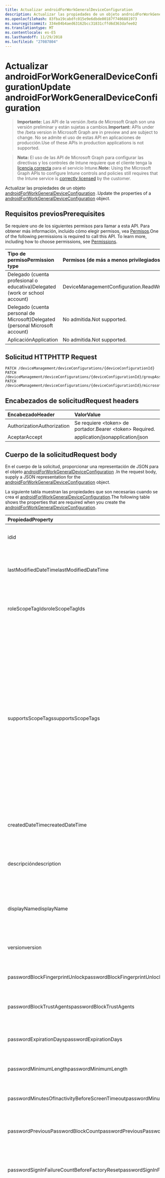 ```yaml
---
title: Actualizar androidForWorkGeneralDeviceConfiguration
description: Actualizar las propiedades de un objeto androidForWorkGeneralDeviceConfiguration.
ms.openlocfilehash: 83fba19cabdfc015e9e6dbde00187f7406881973
ms.sourcegitcommit: 334e84b4aed63162bcc31831cffd6d363dafee02
ms.translationtype: MT
ms.contentlocale: es-ES
ms.lasthandoff: 11/29/2018
ms.locfileid: "27087804"
---
```

# <a name="update-androidforworkgeneraldeviceconfiguration"></a><span data-ttu-id="e6d02-103">Actualizar androidForWorkGeneralDeviceConfiguration</span><span class="sxs-lookup"><span data-stu-id="e6d02-103">Update androidForWorkGeneralDeviceConfiguration</span></span>

> <span data-ttu-id="e6d02-104">**Importante:** Las API de la versión /beta de Microsoft Graph son una versión preliminar y están sujetas a cambios.</span><span class="sxs-lookup"><span data-stu-id="e6d02-104">**Important:** APIs under the /beta version in Microsoft Graph are in preview and are subject to change.</span></span> <span data-ttu-id="e6d02-105">No se admite el uso de estas API en aplicaciones de producción.</span><span class="sxs-lookup"><span data-stu-id="e6d02-105">Use of these APIs in production applications is not supported.</span></span>

> <span data-ttu-id="e6d02-106">**Nota:** El uso de las API de Microsoft Graph para configurar las directivas y los controles de Intune requiere que el cliente tenga la [licencia correcta](https://go.microsoft.com/fwlink/?linkid=839381) para el servicio Intune.</span><span class="sxs-lookup"><span data-stu-id="e6d02-106">**Note:** Using the Microsoft Graph APIs to configure Intune controls and policies still requires that the Intune service is [correctly licensed](https://go.microsoft.com/fwlink/?linkid=839381) by the customer.</span></span>

<span data-ttu-id="e6d02-107">Actualizar las propiedades de un objeto [androidForWorkGeneralDeviceConfiguration](../resources/intune-deviceconfig-androidforworkgeneraldeviceconfiguration.md) .</span><span class="sxs-lookup"><span data-stu-id="e6d02-107">Update the properties of a [androidForWorkGeneralDeviceConfiguration](../resources/intune-deviceconfig-androidforworkgeneraldeviceconfiguration.md) object.</span></span>
## <a name="prerequisites"></a><span data-ttu-id="e6d02-108">Requisitos previos</span><span class="sxs-lookup"><span data-stu-id="e6d02-108">Prerequisites</span></span>
<span data-ttu-id="e6d02-p102">Se requiere uno de los siguientes permisos para llamar a esta API. Para obtener más información, incluido cómo elegir permisos, vea [Permisos](/graph/permissions-reference).</span><span class="sxs-lookup"><span data-stu-id="e6d02-p102">One of the following permissions is required to call this API. To learn more, including how to choose permissions, see [Permissions](/graph/permissions-reference).</span></span>

|<span data-ttu-id="e6d02-111">Tipo de permiso</span><span class="sxs-lookup"><span data-stu-id="e6d02-111">Permission type</span></span>|<span data-ttu-id="e6d02-112">Permisos (de más a menos privilegiados)</span><span class="sxs-lookup"><span data-stu-id="e6d02-112">Permissions (from most to least privileged)</span></span>|
|:---|:---|
|<span data-ttu-id="e6d02-113">Delegado (cuenta profesional o educativa)</span><span class="sxs-lookup"><span data-stu-id="e6d02-113">Delegated (work or school account)</span></span>|<span data-ttu-id="e6d02-114">DeviceManagementConfiguration.ReadWrite.All</span><span class="sxs-lookup"><span data-stu-id="e6d02-114">DeviceManagementConfiguration.ReadWrite.All</span></span>|
|<span data-ttu-id="e6d02-115">Delegado (cuenta personal de Microsoft)</span><span class="sxs-lookup"><span data-stu-id="e6d02-115">Delegated (personal Microsoft account)</span></span>|<span data-ttu-id="e6d02-116">No admitida.</span><span class="sxs-lookup"><span data-stu-id="e6d02-116">Not supported.</span></span>|
|<span data-ttu-id="e6d02-117">Aplicación</span><span class="sxs-lookup"><span data-stu-id="e6d02-117">Application</span></span>|<span data-ttu-id="e6d02-118">No admitida.</span><span class="sxs-lookup"><span data-stu-id="e6d02-118">Not supported.</span></span>|

## <a name="http-request"></a><span data-ttu-id="e6d02-119">Solicitud HTTP</span><span class="sxs-lookup"><span data-stu-id="e6d02-119">HTTP Request</span></span>
<!-- {
  "blockType": "ignored"
}
-->
``` http
PATCH /deviceManagement/deviceConfigurations/{deviceConfigurationId}
PATCH /deviceManagement/deviceConfigurations/{deviceConfigurationId}/groupAssignments/{deviceConfigurationGroupAssignmentId}/deviceConfiguration
PATCH /deviceManagement/deviceConfigurations/{deviceConfigurationId}/microsoft.graph.windowsDomainJoinConfiguration/networkAccessConfigurations/{deviceConfigurationId}
```

## <a name="request-headers"></a><span data-ttu-id="e6d02-120">Encabezados de solicitud</span><span class="sxs-lookup"><span data-stu-id="e6d02-120">Request headers</span></span>
|<span data-ttu-id="e6d02-121">Encabezado</span><span class="sxs-lookup"><span data-stu-id="e6d02-121">Header</span></span>|<span data-ttu-id="e6d02-122">Valor</span><span class="sxs-lookup"><span data-stu-id="e6d02-122">Value</span></span>|
|:---|:---|
|<span data-ttu-id="e6d02-123">Authorization</span><span class="sxs-lookup"><span data-stu-id="e6d02-123">Authorization</span></span>|<span data-ttu-id="e6d02-124">Se requiere &lt;token&gt; de portador.</span><span class="sxs-lookup"><span data-stu-id="e6d02-124">Bearer &lt;token&gt; Required.</span></span>|
|<span data-ttu-id="e6d02-125">Aceptar</span><span class="sxs-lookup"><span data-stu-id="e6d02-125">Accept</span></span>|<span data-ttu-id="e6d02-126">application/json</span><span class="sxs-lookup"><span data-stu-id="e6d02-126">application/json</span></span>|

## <a name="request-body"></a><span data-ttu-id="e6d02-127">Cuerpo de la solicitud</span><span class="sxs-lookup"><span data-stu-id="e6d02-127">Request body</span></span>
<span data-ttu-id="e6d02-128">En el cuerpo de la solicitud, proporcionar una representación de JSON para el objeto [androidForWorkGeneralDeviceConfiguration](../resources/intune-deviceconfig-androidforworkgeneraldeviceconfiguration.md) .</span><span class="sxs-lookup"><span data-stu-id="e6d02-128">In the request body, supply a JSON representation for the [androidForWorkGeneralDeviceConfiguration](../resources/intune-deviceconfig-androidforworkgeneraldeviceconfiguration.md) object.</span></span>

<span data-ttu-id="e6d02-129">La siguiente tabla muestran las propiedades que son necesarias cuando se crea el [androidForWorkGeneralDeviceConfiguration](../resources/intune-deviceconfig-androidforworkgeneraldeviceconfiguration.md).</span><span class="sxs-lookup"><span data-stu-id="e6d02-129">The following table shows the properties that are required when you create the [androidForWorkGeneralDeviceConfiguration](../resources/intune-deviceconfig-androidforworkgeneraldeviceconfiguration.md).</span></span>

|<span data-ttu-id="e6d02-130">Propiedad</span><span class="sxs-lookup"><span data-stu-id="e6d02-130">Property</span></span>|<span data-ttu-id="e6d02-131">Tipo</span><span class="sxs-lookup"><span data-stu-id="e6d02-131">Type</span></span>|<span data-ttu-id="e6d02-132">Descripción</span><span class="sxs-lookup"><span data-stu-id="e6d02-132">Description</span></span>|
|:---|:---|:---|
|<span data-ttu-id="e6d02-133">id</span><span class="sxs-lookup"><span data-stu-id="e6d02-133">id</span></span>|<span data-ttu-id="e6d02-134">String</span><span class="sxs-lookup"><span data-stu-id="e6d02-134">String</span></span>|<span data-ttu-id="e6d02-135">Clave de la entidad.</span><span class="sxs-lookup"><span data-stu-id="e6d02-135">Key of the entity.</span></span> <span data-ttu-id="e6d02-136">Heredado de [deviceConfiguration](../resources/intune-deviceconfig-deviceconfiguration.md)</span><span class="sxs-lookup"><span data-stu-id="e6d02-136">Inherited from [deviceConfiguration](../resources/intune-deviceconfig-deviceconfiguration.md)</span></span>|
|<span data-ttu-id="e6d02-137">lastModifiedDateTime</span><span class="sxs-lookup"><span data-stu-id="e6d02-137">lastModifiedDateTime</span></span>|<span data-ttu-id="e6d02-138">DateTimeOffset</span><span class="sxs-lookup"><span data-stu-id="e6d02-138">DateTimeOffset</span></span>|<span data-ttu-id="e6d02-139">Fecha y hora en la que se modificó el objeto por última vez.</span><span class="sxs-lookup"><span data-stu-id="e6d02-139">DateTime the object was last modified.</span></span> <span data-ttu-id="e6d02-140">Heredado de [deviceConfiguration](../resources/intune-deviceconfig-deviceconfiguration.md)</span><span class="sxs-lookup"><span data-stu-id="e6d02-140">Inherited from [deviceConfiguration](../resources/intune-deviceconfig-deviceconfiguration.md)</span></span>|
|<span data-ttu-id="e6d02-141">roleScopeTagIds</span><span class="sxs-lookup"><span data-stu-id="e6d02-141">roleScopeTagIds</span></span>|<span data-ttu-id="e6d02-142">Colección String</span><span class="sxs-lookup"><span data-stu-id="e6d02-142">String collection</span></span>|<span data-ttu-id="e6d02-143">Lista de etiquetas de ámbito para esta instancia de entidad.</span><span class="sxs-lookup"><span data-stu-id="e6d02-143">List of Scope Tags for this Entity instance.</span></span> <span data-ttu-id="e6d02-144">Heredado de [deviceConfiguration](../resources/intune-deviceconfig-deviceconfiguration.md)</span><span class="sxs-lookup"><span data-stu-id="e6d02-144">Inherited from [deviceConfiguration](../resources/intune-deviceconfig-deviceconfiguration.md)</span></span>|
|<span data-ttu-id="e6d02-145">supportsScopeTags</span><span class="sxs-lookup"><span data-stu-id="e6d02-145">supportsScopeTags</span></span>|<span data-ttu-id="e6d02-146">Booleano</span><span class="sxs-lookup"><span data-stu-id="e6d02-146">Boolean</span></span>|<span data-ttu-id="e6d02-147">Indica si la configuración del dispositivo subyacente admite la asignación de etiquetas de ámbito.</span><span class="sxs-lookup"><span data-stu-id="e6d02-147">Indicates whether or not the underlying Device Configuration supports the assignment of scope tags.</span></span> <span data-ttu-id="e6d02-148">No se permite la asignación a la propiedad ScopeTags cuando este valor es false y entidades no estará visibles para los usuarios con ámbito.</span><span class="sxs-lookup"><span data-stu-id="e6d02-148">Assigning to the ScopeTags property is not allowed when this value is false and entities will not be visible to scoped users.</span></span> <span data-ttu-id="e6d02-149">Esto se produce para las directivas de heredado creadas en Silverlight y se puede resolver por eliminar y volver a crear la directiva en el Portal de Azure.</span><span class="sxs-lookup"><span data-stu-id="e6d02-149">This occurs for Legacy policies created in Silverlight and can be resolved by deleting and recreating the policy in the Azure Portal.</span></span> <span data-ttu-id="e6d02-150">Esta propiedad es de sólo lectura.</span><span class="sxs-lookup"><span data-stu-id="e6d02-150">This property is read-only.</span></span> <span data-ttu-id="e6d02-151">Heredado de [deviceConfiguration](../resources/intune-deviceconfig-deviceconfiguration.md)</span><span class="sxs-lookup"><span data-stu-id="e6d02-151">Inherited from [deviceConfiguration](../resources/intune-deviceconfig-deviceconfiguration.md)</span></span>|
|<span data-ttu-id="e6d02-152">createdDateTime</span><span class="sxs-lookup"><span data-stu-id="e6d02-152">createdDateTime</span></span>|<span data-ttu-id="e6d02-153">DateTimeOffset</span><span class="sxs-lookup"><span data-stu-id="e6d02-153">DateTimeOffset</span></span>|<span data-ttu-id="e6d02-154">Fecha y hora en la que se creó el objeto.</span><span class="sxs-lookup"><span data-stu-id="e6d02-154">DateTime the object was created.</span></span> <span data-ttu-id="e6d02-155">Heredado de [deviceConfiguration](../resources/intune-deviceconfig-deviceconfiguration.md)</span><span class="sxs-lookup"><span data-stu-id="e6d02-155">Inherited from [deviceConfiguration](../resources/intune-deviceconfig-deviceconfiguration.md)</span></span>|
|<span data-ttu-id="e6d02-156">descripción</span><span class="sxs-lookup"><span data-stu-id="e6d02-156">description</span></span>|<span data-ttu-id="e6d02-157">String</span><span class="sxs-lookup"><span data-stu-id="e6d02-157">String</span></span>|<span data-ttu-id="e6d02-158">Descripción proporcionada por el administrador de la configuración del dispositivo.</span><span class="sxs-lookup"><span data-stu-id="e6d02-158">Admin provided description of the Device Configuration.</span></span> <span data-ttu-id="e6d02-159">Heredado de [deviceConfiguration](../resources/intune-deviceconfig-deviceconfiguration.md)</span><span class="sxs-lookup"><span data-stu-id="e6d02-159">Inherited from [deviceConfiguration](../resources/intune-deviceconfig-deviceconfiguration.md)</span></span>|
|<span data-ttu-id="e6d02-160">displayName</span><span class="sxs-lookup"><span data-stu-id="e6d02-160">displayName</span></span>|<span data-ttu-id="e6d02-161">String</span><span class="sxs-lookup"><span data-stu-id="e6d02-161">String</span></span>|<span data-ttu-id="e6d02-162">Nombre proporcionado por el administrador de la configuración del dispositivo.</span><span class="sxs-lookup"><span data-stu-id="e6d02-162">Admin provided name of the device configuration.</span></span> <span data-ttu-id="e6d02-163">Heredado de [deviceConfiguration](../resources/intune-deviceconfig-deviceconfiguration.md)</span><span class="sxs-lookup"><span data-stu-id="e6d02-163">Inherited from [deviceConfiguration](../resources/intune-deviceconfig-deviceconfiguration.md)</span></span>|
|<span data-ttu-id="e6d02-164">version</span><span class="sxs-lookup"><span data-stu-id="e6d02-164">version</span></span>|<span data-ttu-id="e6d02-165">Int32</span><span class="sxs-lookup"><span data-stu-id="e6d02-165">Int32</span></span>|<span data-ttu-id="e6d02-166">Versión de la configuración del dispositivo.</span><span class="sxs-lookup"><span data-stu-id="e6d02-166">Version of the device configuration.</span></span> <span data-ttu-id="e6d02-167">Heredado de [deviceConfiguration](../resources/intune-deviceconfig-deviceconfiguration.md)</span><span class="sxs-lookup"><span data-stu-id="e6d02-167">Inherited from [deviceConfiguration](../resources/intune-deviceconfig-deviceconfiguration.md)</span></span>|
|<span data-ttu-id="e6d02-168">passwordBlockFingerprintUnlock</span><span class="sxs-lookup"><span data-stu-id="e6d02-168">passwordBlockFingerprintUnlock</span></span>|<span data-ttu-id="e6d02-169">Booleano</span><span class="sxs-lookup"><span data-stu-id="e6d02-169">Boolean</span></span>|<span data-ttu-id="e6d02-170">Indica si se va a impedir el desbloqueo por huella dactilar.</span><span class="sxs-lookup"><span data-stu-id="e6d02-170">Indicates whether or not to block fingerprint unlock.</span></span>|
|<span data-ttu-id="e6d02-171">passwordBlockTrustAgents</span><span class="sxs-lookup"><span data-stu-id="e6d02-171">passwordBlockTrustAgents</span></span>|<span data-ttu-id="e6d02-172">Booleano</span><span class="sxs-lookup"><span data-stu-id="e6d02-172">Boolean</span></span>|<span data-ttu-id="e6d02-173">Indica si se van a bloquear Smart Lock y otros agentes de confianza.</span><span class="sxs-lookup"><span data-stu-id="e6d02-173">Indicates whether or not to block Smart Lock and other trust agents.</span></span>|
|<span data-ttu-id="e6d02-174">passwordExpirationDays</span><span class="sxs-lookup"><span data-stu-id="e6d02-174">passwordExpirationDays</span></span>|<span data-ttu-id="e6d02-175">Int32</span><span class="sxs-lookup"><span data-stu-id="e6d02-175">Int32</span></span>|<span data-ttu-id="e6d02-176">Número de días antes de que expire la contraseña.</span><span class="sxs-lookup"><span data-stu-id="e6d02-176">Number of days before the password expires.</span></span> <span data-ttu-id="e6d02-177">Valores válidos de 1 a 365</span><span class="sxs-lookup"><span data-stu-id="e6d02-177">Valid values 1 to 365</span></span>|
|<span data-ttu-id="e6d02-178">passwordMinimumLength</span><span class="sxs-lookup"><span data-stu-id="e6d02-178">passwordMinimumLength</span></span>|<span data-ttu-id="e6d02-179">Int32</span><span class="sxs-lookup"><span data-stu-id="e6d02-179">Int32</span></span>|<span data-ttu-id="e6d02-180">Longitud mínima de las contraseñas.</span><span class="sxs-lookup"><span data-stu-id="e6d02-180">Minimum length of passwords.</span></span> <span data-ttu-id="e6d02-181">Valores válidos de 4 a 16</span><span class="sxs-lookup"><span data-stu-id="e6d02-181">Valid values 4 to 16</span></span>|
|<span data-ttu-id="e6d02-182">passwordMinutesOfInactivityBeforeScreenTimeout</span><span class="sxs-lookup"><span data-stu-id="e6d02-182">passwordMinutesOfInactivityBeforeScreenTimeout</span></span>|<span data-ttu-id="e6d02-183">Int32</span><span class="sxs-lookup"><span data-stu-id="e6d02-183">Int32</span></span>|<span data-ttu-id="e6d02-184">Minutos de inactividad antes de que se agote el tiempo de espera de la pantalla.</span><span class="sxs-lookup"><span data-stu-id="e6d02-184">Minutes of inactivity before the screen times out.</span></span>|
|<span data-ttu-id="e6d02-185">passwordPreviousPasswordBlockCount</span><span class="sxs-lookup"><span data-stu-id="e6d02-185">passwordPreviousPasswordBlockCount</span></span>|<span data-ttu-id="e6d02-186">Int32</span><span class="sxs-lookup"><span data-stu-id="e6d02-186">Int32</span></span>|<span data-ttu-id="e6d02-187">Número de contraseñas anteriores que bloquear.</span><span class="sxs-lookup"><span data-stu-id="e6d02-187">Number of previous passwords to block.</span></span> <span data-ttu-id="e6d02-188">Valores válidos de 0 a 24</span><span class="sxs-lookup"><span data-stu-id="e6d02-188">Valid values 0 to 24</span></span>|
|<span data-ttu-id="e6d02-189">passwordSignInFailureCountBeforeFactoryReset</span><span class="sxs-lookup"><span data-stu-id="e6d02-189">passwordSignInFailureCountBeforeFactoryReset</span></span>|<span data-ttu-id="e6d02-190">Int32</span><span class="sxs-lookup"><span data-stu-id="e6d02-190">Int32</span></span>|<span data-ttu-id="e6d02-191">Número de errores de inicio de sesión permitidos antes del restablecimiento de fábrica.</span><span class="sxs-lookup"><span data-stu-id="e6d02-191">Number of sign in failures allowed before factory reset.</span></span> <span data-ttu-id="e6d02-192">Valores válidos de 4 a 11</span><span class="sxs-lookup"><span data-stu-id="e6d02-192">Valid values 4 to 11</span></span>|
|<span data-ttu-id="e6d02-193">passwordRequiredType</span><span class="sxs-lookup"><span data-stu-id="e6d02-193">passwordRequiredType</span></span>|[<span data-ttu-id="e6d02-194">androidForWorkRequiredPasswordType</span><span class="sxs-lookup"><span data-stu-id="e6d02-194">androidForWorkRequiredPasswordType</span></span>](../resources/intune-deviceconfig-androidforworkrequiredpasswordtype.md)|<span data-ttu-id="e6d02-195">Tipo de contraseña que es necesario.</span><span class="sxs-lookup"><span data-stu-id="e6d02-195">Type of password that is required.</span></span> <span data-ttu-id="e6d02-196">Los valores posibles son: `deviceDefault`, `lowSecurityBiometric`, `required`, `atLeastNumeric`, `numericComplex`, `atLeastAlphabetic`, `atLeastAlphanumeric` y `alphanumericWithSymbols`.</span><span class="sxs-lookup"><span data-stu-id="e6d02-196">Possible values are: `deviceDefault`, `lowSecurityBiometric`, `required`, `atLeastNumeric`, `numericComplex`, `atLeastAlphabetic`, `atLeastAlphanumeric`, `alphanumericWithSymbols`.</span></span>|
|<span data-ttu-id="e6d02-197">workProfileDataSharingType</span><span class="sxs-lookup"><span data-stu-id="e6d02-197">workProfileDataSharingType</span></span>|[<span data-ttu-id="e6d02-198">androidForWorkCrossProfileDataSharingType</span><span class="sxs-lookup"><span data-stu-id="e6d02-198">androidForWorkCrossProfileDataSharingType</span></span>](../resources/intune-deviceconfig-androidforworkcrossprofiledatasharingtype.md)|<span data-ttu-id="e6d02-199">Tipo de datos de uso compartido está permitido.</span><span class="sxs-lookup"><span data-stu-id="e6d02-199">Type of data sharing that is allowed.</span></span> <span data-ttu-id="e6d02-200">Los valores posibles son: `deviceDefault`, `preventAny`, `allowPersonalToWork` y `noRestrictions`.</span><span class="sxs-lookup"><span data-stu-id="e6d02-200">Possible values are: `deviceDefault`, `preventAny`, `allowPersonalToWork`, `noRestrictions`.</span></span>|
|<span data-ttu-id="e6d02-201">workProfileBlockNotificationsWhileDeviceLocked</span><span class="sxs-lookup"><span data-stu-id="e6d02-201">workProfileBlockNotificationsWhileDeviceLocked</span></span>|<span data-ttu-id="e6d02-202">Booleano</span><span class="sxs-lookup"><span data-stu-id="e6d02-202">Boolean</span></span>|<span data-ttu-id="e6d02-203">Indica si se deben bloquear las notificaciones al dispositivo bloqueado.</span><span class="sxs-lookup"><span data-stu-id="e6d02-203">Indicates whether or not to block notifications while device locked.</span></span>|
|<span data-ttu-id="e6d02-204">workProfileBlockAddingAccounts</span><span class="sxs-lookup"><span data-stu-id="e6d02-204">workProfileBlockAddingAccounts</span></span>|<span data-ttu-id="e6d02-205">Booleano</span><span class="sxs-lookup"><span data-stu-id="e6d02-205">Boolean</span></span>|<span data-ttu-id="e6d02-206">Impedir que los usuarios agregar o quitar cuentas en el perfil de trabajo.</span><span class="sxs-lookup"><span data-stu-id="e6d02-206">Block users from adding/removing accounts in work profile.</span></span>|
|<span data-ttu-id="e6d02-207">workProfileBluetoothEnableContactSharing</span><span class="sxs-lookup"><span data-stu-id="e6d02-207">workProfileBluetoothEnableContactSharing</span></span>|<span data-ttu-id="e6d02-208">Booleano</span><span class="sxs-lookup"><span data-stu-id="e6d02-208">Boolean</span></span>|<span data-ttu-id="e6d02-209">Permitir que los dispositivos bluetooth tener acceso a los contactos de la empresa.</span><span class="sxs-lookup"><span data-stu-id="e6d02-209">Allow bluetooth devices to access enterprise contacts.</span></span>|
|<span data-ttu-id="e6d02-210">workProfileBlockScreenCapture</span><span class="sxs-lookup"><span data-stu-id="e6d02-210">workProfileBlockScreenCapture</span></span>|<span data-ttu-id="e6d02-211">Booleano</span><span class="sxs-lookup"><span data-stu-id="e6d02-211">Boolean</span></span>|<span data-ttu-id="e6d02-212">Captura de pantalla de bloque en el perfil de trabajo.</span><span class="sxs-lookup"><span data-stu-id="e6d02-212">Block screen capture in work profile.</span></span>|
|<span data-ttu-id="e6d02-213">workProfileBlockCrossProfileCallerId</span><span class="sxs-lookup"><span data-stu-id="e6d02-213">workProfileBlockCrossProfileCallerId</span></span>|<span data-ttu-id="e6d02-214">Booleano</span><span class="sxs-lookup"><span data-stu-id="e6d02-214">Boolean</span></span>|<span data-ttu-id="e6d02-215">Identificador de autor de la llamada de perfil bloque para mostrar trabajo en perfil personal.</span><span class="sxs-lookup"><span data-stu-id="e6d02-215">Block display work profile caller ID in personal profile.</span></span>|
|<span data-ttu-id="e6d02-216">workProfileBlockCamera</span><span class="sxs-lookup"><span data-stu-id="e6d02-216">workProfileBlockCamera</span></span>|<span data-ttu-id="e6d02-217">Booleano</span><span class="sxs-lookup"><span data-stu-id="e6d02-217">Boolean</span></span>|<span data-ttu-id="e6d02-218">Cámara de perfil de trabajo de bloque.</span><span class="sxs-lookup"><span data-stu-id="e6d02-218">Block work profile camera.</span></span>|
|<span data-ttu-id="e6d02-219">workProfileBlockCrossProfileContactsSearch</span><span class="sxs-lookup"><span data-stu-id="e6d02-219">workProfileBlockCrossProfileContactsSearch</span></span>|<span data-ttu-id="e6d02-220">Booleano</span><span class="sxs-lookup"><span data-stu-id="e6d02-220">Boolean</span></span>|<span data-ttu-id="e6d02-221">Disponibilidad de los contactos del perfil de trabajo bloque en perfil personal.</span><span class="sxs-lookup"><span data-stu-id="e6d02-221">Block work profile contacts availability in personal profile.</span></span>|
|<span data-ttu-id="e6d02-222">workProfileBlockCrossProfileCopyPaste</span><span class="sxs-lookup"><span data-stu-id="e6d02-222">workProfileBlockCrossProfileCopyPaste</span></span>|<span data-ttu-id="e6d02-223">Booleano</span><span class="sxs-lookup"><span data-stu-id="e6d02-223">Boolean</span></span>|<span data-ttu-id="e6d02-224">Valor booleano que indica si la opción no permitir la entre perfil copiado y pegado está habilitado.</span><span class="sxs-lookup"><span data-stu-id="e6d02-224">Boolean that indicates if the setting disallow cross profile copy/paste is enabled.</span></span>|
|<span data-ttu-id="e6d02-225">workProfileDefaultAppPermissionPolicy</span><span class="sxs-lookup"><span data-stu-id="e6d02-225">workProfileDefaultAppPermissionPolicy</span></span>|[<span data-ttu-id="e6d02-226">androidForWorkDefaultAppPermissionPolicyType</span><span class="sxs-lookup"><span data-stu-id="e6d02-226">androidForWorkDefaultAppPermissionPolicyType</span></span>](../resources/intune-deviceconfig-androidforworkdefaultapppermissionpolicytype.md)|<span data-ttu-id="e6d02-227">Tipo de contraseña que es necesario.</span><span class="sxs-lookup"><span data-stu-id="e6d02-227">Type of password that is required.</span></span> <span data-ttu-id="e6d02-228">Los valores posibles son: `deviceDefault`, `prompt`, `autoGrant` y `autoDeny`.</span><span class="sxs-lookup"><span data-stu-id="e6d02-228">Possible values are: `deviceDefault`, `prompt`, `autoGrant`, `autoDeny`.</span></span>|
|<span data-ttu-id="e6d02-229">workProfilePasswordBlockFingerprintUnlock</span><span class="sxs-lookup"><span data-stu-id="e6d02-229">workProfilePasswordBlockFingerprintUnlock</span></span>|<span data-ttu-id="e6d02-230">Booleano</span><span class="sxs-lookup"><span data-stu-id="e6d02-230">Boolean</span></span>|<span data-ttu-id="e6d02-231">Indica si se deben bloquear la huella digital de desbloqueo para el perfil de trabajo.</span><span class="sxs-lookup"><span data-stu-id="e6d02-231">Indicates whether or not to block fingerprint unlock for work profile.</span></span>|
|<span data-ttu-id="e6d02-232">workProfilePasswordBlockTrustAgents</span><span class="sxs-lookup"><span data-stu-id="e6d02-232">workProfilePasswordBlockTrustAgents</span></span>|<span data-ttu-id="e6d02-233">Booleano</span><span class="sxs-lookup"><span data-stu-id="e6d02-233">Boolean</span></span>|<span data-ttu-id="e6d02-234">Indica si se deben bloquear bloqueo inteligentes y otros agentes de confianza para el perfil de trabajo.</span><span class="sxs-lookup"><span data-stu-id="e6d02-234">Indicates whether or not to block Smart Lock and other trust agents for work profile.</span></span>|
|<span data-ttu-id="e6d02-235">workProfilePasswordExpirationDays</span><span class="sxs-lookup"><span data-stu-id="e6d02-235">workProfilePasswordExpirationDays</span></span>|<span data-ttu-id="e6d02-236">Int32</span><span class="sxs-lookup"><span data-stu-id="e6d02-236">Int32</span></span>|<span data-ttu-id="e6d02-237">Expira el número de días antes de la contraseña de perfil de trabajo.</span><span class="sxs-lookup"><span data-stu-id="e6d02-237">Number of days before the work profile password expires.</span></span> <span data-ttu-id="e6d02-238">Valores válidos de 1 a 365</span><span class="sxs-lookup"><span data-stu-id="e6d02-238">Valid values 1 to 365</span></span>|
|<span data-ttu-id="e6d02-239">workProfilePasswordMinimumLength</span><span class="sxs-lookup"><span data-stu-id="e6d02-239">workProfilePasswordMinimumLength</span></span>|<span data-ttu-id="e6d02-240">Int32</span><span class="sxs-lookup"><span data-stu-id="e6d02-240">Int32</span></span>|<span data-ttu-id="e6d02-241">Longitud mínima de contraseña de perfil de trabajo.</span><span class="sxs-lookup"><span data-stu-id="e6d02-241">Minimum length of work profile password.</span></span> <span data-ttu-id="e6d02-242">Valores válidos de 4 a 16</span><span class="sxs-lookup"><span data-stu-id="e6d02-242">Valid values 4 to 16</span></span>|
|<span data-ttu-id="e6d02-243">workProfilePasswordMinNumericCharacters</span><span class="sxs-lookup"><span data-stu-id="e6d02-243">workProfilePasswordMinNumericCharacters</span></span>|<span data-ttu-id="e6d02-244">Int32</span><span class="sxs-lookup"><span data-stu-id="e6d02-244">Int32</span></span>|<span data-ttu-id="e6d02-245">Nº mínimo de caracteres numéricos que requiere en contraseña de perfil de trabajo.</span><span class="sxs-lookup"><span data-stu-id="e6d02-245">Minimum # of numeric characters required in work profile password.</span></span> <span data-ttu-id="e6d02-246">Valores válidos de 1 a 10</span><span class="sxs-lookup"><span data-stu-id="e6d02-246">Valid values 1 to 10</span></span>|
|<span data-ttu-id="e6d02-247">workProfilePasswordMinNonLetterCharacters</span><span class="sxs-lookup"><span data-stu-id="e6d02-247">workProfilePasswordMinNonLetterCharacters</span></span>|<span data-ttu-id="e6d02-248">Int32</span><span class="sxs-lookup"><span data-stu-id="e6d02-248">Int32</span></span>|<span data-ttu-id="e6d02-249">Nº mínimo de caracteres que no sea una letra requeridas contraseña de perfil de trabajo.</span><span class="sxs-lookup"><span data-stu-id="e6d02-249">Minimum # of non-letter characters required in work profile password.</span></span> <span data-ttu-id="e6d02-250">Valores válidos de 1 a 10</span><span class="sxs-lookup"><span data-stu-id="e6d02-250">Valid values 1 to 10</span></span>|
|<span data-ttu-id="e6d02-251">workProfilePasswordMinLetterCharacters</span><span class="sxs-lookup"><span data-stu-id="e6d02-251">workProfilePasswordMinLetterCharacters</span></span>|<span data-ttu-id="e6d02-252">Int32</span><span class="sxs-lookup"><span data-stu-id="e6d02-252">Int32</span></span>|<span data-ttu-id="e6d02-253">Nº mínimo de caracteres de letra requeridas contraseña de perfil de trabajo.</span><span class="sxs-lookup"><span data-stu-id="e6d02-253">Minimum # of letter characters required in work profile password.</span></span> <span data-ttu-id="e6d02-254">Valores válidos de 1 a 10</span><span class="sxs-lookup"><span data-stu-id="e6d02-254">Valid values 1 to 10</span></span>|
|<span data-ttu-id="e6d02-255">workProfilePasswordMinLowerCaseCharacters</span><span class="sxs-lookup"><span data-stu-id="e6d02-255">workProfilePasswordMinLowerCaseCharacters</span></span>|<span data-ttu-id="e6d02-256">Int32</span><span class="sxs-lookup"><span data-stu-id="e6d02-256">Int32</span></span>|<span data-ttu-id="e6d02-257">Nº mínimo de caracteres minúsculas requeridas contraseña de perfil de trabajo.</span><span class="sxs-lookup"><span data-stu-id="e6d02-257">Minimum # of lower-case characters required in work profile password.</span></span> <span data-ttu-id="e6d02-258">Valores válidos de 1 a 10</span><span class="sxs-lookup"><span data-stu-id="e6d02-258">Valid values 1 to 10</span></span>|
|<span data-ttu-id="e6d02-259">workProfilePasswordMinUpperCaseCharacters</span><span class="sxs-lookup"><span data-stu-id="e6d02-259">workProfilePasswordMinUpperCaseCharacters</span></span>|<span data-ttu-id="e6d02-260">Int32</span><span class="sxs-lookup"><span data-stu-id="e6d02-260">Int32</span></span>|<span data-ttu-id="e6d02-261">Nº mínimo de caracteres en mayúsculas requeridas contraseña de perfil de trabajo.</span><span class="sxs-lookup"><span data-stu-id="e6d02-261">Minimum # of upper-case characters required in work profile password.</span></span> <span data-ttu-id="e6d02-262">Valores válidos de 1 a 10</span><span class="sxs-lookup"><span data-stu-id="e6d02-262">Valid values 1 to 10</span></span>|
|<span data-ttu-id="e6d02-263">workProfilePasswordMinSymbolCharacters</span><span class="sxs-lookup"><span data-stu-id="e6d02-263">workProfilePasswordMinSymbolCharacters</span></span>|<span data-ttu-id="e6d02-264">Int32</span><span class="sxs-lookup"><span data-stu-id="e6d02-264">Int32</span></span>|<span data-ttu-id="e6d02-265">Nº mínimo de símbolos requeridas contraseña de perfil de trabajo.</span><span class="sxs-lookup"><span data-stu-id="e6d02-265">Minimum # of symbols required in work profile password.</span></span> <span data-ttu-id="e6d02-266">Valores válidos de 1 a 10</span><span class="sxs-lookup"><span data-stu-id="e6d02-266">Valid values 1 to 10</span></span>|
|<span data-ttu-id="e6d02-267">workProfilePasswordMinutesOfInactivityBeforeScreenTimeout</span><span class="sxs-lookup"><span data-stu-id="e6d02-267">workProfilePasswordMinutesOfInactivityBeforeScreenTimeout</span></span>|<span data-ttu-id="e6d02-268">Int32</span><span class="sxs-lookup"><span data-stu-id="e6d02-268">Int32</span></span>|<span data-ttu-id="e6d02-269">Minutos de inactividad antes de que se agote el tiempo de espera de la pantalla.</span><span class="sxs-lookup"><span data-stu-id="e6d02-269">Minutes of inactivity before the screen times out.</span></span>|
|<span data-ttu-id="e6d02-270">workProfilePasswordPreviousPasswordBlockCount</span><span class="sxs-lookup"><span data-stu-id="e6d02-270">workProfilePasswordPreviousPasswordBlockCount</span></span>|<span data-ttu-id="e6d02-271">Int32</span><span class="sxs-lookup"><span data-stu-id="e6d02-271">Int32</span></span>|<span data-ttu-id="e6d02-272">Número de contraseñas de perfil de trabajo anterior a bloquear.</span><span class="sxs-lookup"><span data-stu-id="e6d02-272">Number of previous work profile passwords to block.</span></span> <span data-ttu-id="e6d02-273">Valores válidos de 0 a 24</span><span class="sxs-lookup"><span data-stu-id="e6d02-273">Valid values 0 to 24</span></span>|
|<span data-ttu-id="e6d02-274">workProfilePasswordSignInFailureCountBeforeFactoryReset</span><span class="sxs-lookup"><span data-stu-id="e6d02-274">workProfilePasswordSignInFailureCountBeforeFactoryReset</span></span>|<span data-ttu-id="e6d02-275">Int32</span><span class="sxs-lookup"><span data-stu-id="e6d02-275">Int32</span></span>|<span data-ttu-id="e6d02-276">Número de errores permitidos antes de que se ha quitado el perfil de trabajo y todos los datos corporativos eliminados de inicio de sesión.</span><span class="sxs-lookup"><span data-stu-id="e6d02-276">Number of sign in failures allowed before work profile is removed and all corporate data deleted.</span></span> <span data-ttu-id="e6d02-277">Valores válidos de 4 a 11</span><span class="sxs-lookup"><span data-stu-id="e6d02-277">Valid values 4 to 11</span></span>|
|<span data-ttu-id="e6d02-278">workProfilePasswordRequiredType</span><span class="sxs-lookup"><span data-stu-id="e6d02-278">workProfilePasswordRequiredType</span></span>|[<span data-ttu-id="e6d02-279">androidForWorkRequiredPasswordType</span><span class="sxs-lookup"><span data-stu-id="e6d02-279">androidForWorkRequiredPasswordType</span></span>](../resources/intune-deviceconfig-androidforworkrequiredpasswordtype.md)|<span data-ttu-id="e6d02-280">Tipo de contraseña de perfil de trabajo que se requiere.</span><span class="sxs-lookup"><span data-stu-id="e6d02-280">Type of work profile password that is required.</span></span> <span data-ttu-id="e6d02-281">Los valores posibles son: `deviceDefault`, `lowSecurityBiometric`, `required`, `atLeastNumeric`, `numericComplex`, `atLeastAlphabetic`, `atLeastAlphanumeric` y `alphanumericWithSymbols`.</span><span class="sxs-lookup"><span data-stu-id="e6d02-281">Possible values are: `deviceDefault`, `lowSecurityBiometric`, `required`, `atLeastNumeric`, `numericComplex`, `atLeastAlphabetic`, `atLeastAlphanumeric`, `alphanumericWithSymbols`.</span></span>|
|<span data-ttu-id="e6d02-282">workProfileRequirePassword</span><span class="sxs-lookup"><span data-stu-id="e6d02-282">workProfileRequirePassword</span></span>|<span data-ttu-id="e6d02-283">Booleano</span><span class="sxs-lookup"><span data-stu-id="e6d02-283">Boolean</span></span>|<span data-ttu-id="e6d02-284">Se requiere contraseña o no para el perfil de trabajo</span><span class="sxs-lookup"><span data-stu-id="e6d02-284">Password is required or not for work profile</span></span>|
|<span data-ttu-id="e6d02-285">securityRequireVerifyApps</span><span class="sxs-lookup"><span data-stu-id="e6d02-285">securityRequireVerifyApps</span></span>|<span data-ttu-id="e6d02-286">Booleano</span><span class="sxs-lookup"><span data-stu-id="e6d02-286">Boolean</span></span>|<span data-ttu-id="e6d02-287">Exigir que la característica Verificar aplicaciones de Android esté activada.</span><span class="sxs-lookup"><span data-stu-id="e6d02-287">Require the Android Verify apps feature is turned on.</span></span>|
|<span data-ttu-id="e6d02-288">vpnAlwaysOnPackageIdentifier</span><span class="sxs-lookup"><span data-stu-id="e6d02-288">vpnAlwaysOnPackageIdentifier</span></span>|<span data-ttu-id="e6d02-289">String</span><span class="sxs-lookup"><span data-stu-id="e6d02-289">String</span></span>|<span data-ttu-id="e6d02-290">Habilitar el modo de bloqueo para siempre en VPN.</span><span class="sxs-lookup"><span data-stu-id="e6d02-290">Enable lockdown mode for always-on VPN.</span></span>|
|<span data-ttu-id="e6d02-291">vpnEnableAlwaysOnLockdownMode</span><span class="sxs-lookup"><span data-stu-id="e6d02-291">vpnEnableAlwaysOnLockdownMode</span></span>|<span data-ttu-id="e6d02-292">Booleano</span><span class="sxs-lookup"><span data-stu-id="e6d02-292">Boolean</span></span>|<span data-ttu-id="e6d02-293">Habilitar el modo de bloqueo para siempre en VPN.</span><span class="sxs-lookup"><span data-stu-id="e6d02-293">Enable lockdown mode for always-on VPN.</span></span>|



## <a name="response"></a><span data-ttu-id="e6d02-294">Respuesta</span><span class="sxs-lookup"><span data-stu-id="e6d02-294">Response</span></span>
<span data-ttu-id="e6d02-295">Si tiene éxito, este método devuelve una `200 OK` código de respuesta y un objeto actualizado [androidForWorkGeneralDeviceConfiguration](../resources/intune-deviceconfig-androidforworkgeneraldeviceconfiguration.md) en el cuerpo de la respuesta.</span><span class="sxs-lookup"><span data-stu-id="e6d02-295">If successful, this method returns a `200 OK` response code and an updated [androidForWorkGeneralDeviceConfiguration](../resources/intune-deviceconfig-androidforworkgeneraldeviceconfiguration.md) object in the response body.</span></span>

## <a name="example"></a><span data-ttu-id="e6d02-296">Ejemplo</span><span class="sxs-lookup"><span data-stu-id="e6d02-296">Example</span></span>
### <a name="request"></a><span data-ttu-id="e6d02-297">Solicitud</span><span class="sxs-lookup"><span data-stu-id="e6d02-297">Request</span></span>
<span data-ttu-id="e6d02-298">Aquí tiene un ejemplo de la solicitud.</span><span class="sxs-lookup"><span data-stu-id="e6d02-298">Here is an example of the request.</span></span>
``` http
PATCH https://graph.microsoft.com/beta/deviceManagement/deviceConfigurations/{deviceConfigurationId}
Content-type: application/json
Content-length: 2023

{
  "lastModifiedDateTime": "2017-01-01T00:00:35.1329464-08:00",
  "roleScopeTagIds": [
    "Role Scope Tag Ids value"
  ],
  "supportsScopeTags": true,
  "description": "Description value",
  "displayName": "Display Name value",
  "version": 7,
  "passwordBlockFingerprintUnlock": true,
  "passwordBlockTrustAgents": true,
  "passwordExpirationDays": 6,
  "passwordMinimumLength": 5,
  "passwordMinutesOfInactivityBeforeScreenTimeout": 14,
  "passwordPreviousPasswordBlockCount": 2,
  "passwordSignInFailureCountBeforeFactoryReset": 12,
  "passwordRequiredType": "lowSecurityBiometric",
  "workProfileDataSharingType": "preventAny",
  "workProfileBlockNotificationsWhileDeviceLocked": true,
  "workProfileBlockAddingAccounts": true,
  "workProfileBluetoothEnableContactSharing": true,
  "workProfileBlockScreenCapture": true,
  "workProfileBlockCrossProfileCallerId": true,
  "workProfileBlockCamera": true,
  "workProfileBlockCrossProfileContactsSearch": true,
  "workProfileBlockCrossProfileCopyPaste": true,
  "workProfileDefaultAppPermissionPolicy": "prompt",
  "workProfilePasswordBlockFingerprintUnlock": true,
  "workProfilePasswordBlockTrustAgents": true,
  "workProfilePasswordExpirationDays": 1,
  "workProfilePasswordMinimumLength": 0,
  "workProfilePasswordMinNumericCharacters": 7,
  "workProfilePasswordMinNonLetterCharacters": 9,
  "workProfilePasswordMinLetterCharacters": 6,
  "workProfilePasswordMinLowerCaseCharacters": 9,
  "workProfilePasswordMinUpperCaseCharacters": 9,
  "workProfilePasswordMinSymbolCharacters": 6,
  "workProfilePasswordMinutesOfInactivityBeforeScreenTimeout": 9,
  "workProfilePasswordPreviousPasswordBlockCount": 13,
  "workProfilePasswordSignInFailureCountBeforeFactoryReset": 7,
  "workProfilePasswordRequiredType": "lowSecurityBiometric",
  "workProfileRequirePassword": true,
  "securityRequireVerifyApps": true,
  "vpnAlwaysOnPackageIdentifier": "Vpn Always On Package Identifier value",
  "vpnEnableAlwaysOnLockdownMode": true
}
```

### <a name="response"></a><span data-ttu-id="e6d02-299">Respuesta</span><span class="sxs-lookup"><span data-stu-id="e6d02-299">Response</span></span>
<span data-ttu-id="e6d02-p129">Aquí tiene un ejemplo de la respuesta. Nota: Puede que el objeto de respuesta que aparece aquí se trunque para abreviar. Todas las propiedades se devolverán de una llamada real.</span><span class="sxs-lookup"><span data-stu-id="e6d02-p129">Here is an example of the response. Note: The response object shown here may be truncated for brevity. All of the properties will be returned from an actual call.</span></span>
``` http
HTTP/1.1 200 OK
Content-Type: application/json
Content-Length: 2210

{
  "@odata.type": "#microsoft.graph.androidForWorkGeneralDeviceConfiguration",
  "id": "a931a366-a366-a931-66a3-31a966a331a9",
  "lastModifiedDateTime": "2017-01-01T00:00:35.1329464-08:00",
  "roleScopeTagIds": [
    "Role Scope Tag Ids value"
  ],
  "supportsScopeTags": true,
  "createdDateTime": "2017-01-01T00:02:43.5775965-08:00",
  "description": "Description value",
  "displayName": "Display Name value",
  "version": 7,
  "passwordBlockFingerprintUnlock": true,
  "passwordBlockTrustAgents": true,
  "passwordExpirationDays": 6,
  "passwordMinimumLength": 5,
  "passwordMinutesOfInactivityBeforeScreenTimeout": 14,
  "passwordPreviousPasswordBlockCount": 2,
  "passwordSignInFailureCountBeforeFactoryReset": 12,
  "passwordRequiredType": "lowSecurityBiometric",
  "workProfileDataSharingType": "preventAny",
  "workProfileBlockNotificationsWhileDeviceLocked": true,
  "workProfileBlockAddingAccounts": true,
  "workProfileBluetoothEnableContactSharing": true,
  "workProfileBlockScreenCapture": true,
  "workProfileBlockCrossProfileCallerId": true,
  "workProfileBlockCamera": true,
  "workProfileBlockCrossProfileContactsSearch": true,
  "workProfileBlockCrossProfileCopyPaste": true,
  "workProfileDefaultAppPermissionPolicy": "prompt",
  "workProfilePasswordBlockFingerprintUnlock": true,
  "workProfilePasswordBlockTrustAgents": true,
  "workProfilePasswordExpirationDays": 1,
  "workProfilePasswordMinimumLength": 0,
  "workProfilePasswordMinNumericCharacters": 7,
  "workProfilePasswordMinNonLetterCharacters": 9,
  "workProfilePasswordMinLetterCharacters": 6,
  "workProfilePasswordMinLowerCaseCharacters": 9,
  "workProfilePasswordMinUpperCaseCharacters": 9,
  "workProfilePasswordMinSymbolCharacters": 6,
  "workProfilePasswordMinutesOfInactivityBeforeScreenTimeout": 9,
  "workProfilePasswordPreviousPasswordBlockCount": 13,
  "workProfilePasswordSignInFailureCountBeforeFactoryReset": 7,
  "workProfilePasswordRequiredType": "lowSecurityBiometric",
  "workProfileRequirePassword": true,
  "securityRequireVerifyApps": true,
  "vpnAlwaysOnPackageIdentifier": "Vpn Always On Package Identifier value",
  "vpnEnableAlwaysOnLockdownMode": true
}
```





